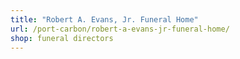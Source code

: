 ```yaml
---
title: "Robert A. Evans, Jr. Funeral Home"
url: /port-carbon/robert-a-evans-jr-funeral-home/
shop: funeral directors
---
```

